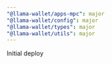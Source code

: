 ```yaml
---
"@llama-wallet/apps-mpc": major
"@llama-wallet/config": major
"@llama-wallet/types": major
"@llama-wallet/utils": major
---
```


Initial deploy
